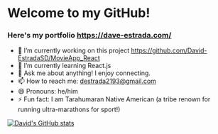 # Welcome to my GitHub! 

### Here's my portfolio https://dave-estrada.com/

- 🔭 I’m currently working on this project https://github.com/David-EstradaSD/MovieApp_React
- 🌱 I’m currently learning React.js
- 💬 Ask me about anything! I enjoy connecting.
- 📫 How to reach me: destrada2193@gmail.com
- 😄 Pronouns: he/him
- ⚡ Fun fact: I am Tarahumaran Native American (a tribe renown for running ultra-marathons for sport!)

[![David's GitHub stats](https://github-readme-stats.vercel.app/api?username=David-EstradaSD)](https://github.com/David-EstradaSD/github-readme-stats)



